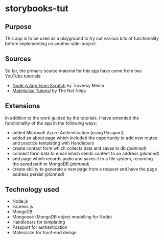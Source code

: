 # storybooks-tut
## Purpose
This app is to be used as a playground to try out various bits of functionality before implementing on another side-project.
## Sources
So far, the primary source material for this app have come from two YouTube tutorials:
- [Node.js App From Scratch](https://www.youtube.com/watch?v=SBvmnHTQIPY&t=2893s) by Traversy Media
- [Materialize Tutorial](https://www.youtube.com/playlist?list=PL4cUxeGkcC9gGrbtvASEZSlFEYBnPkmff) by The Net Ninja
## Extensions
In addition to the work guided by the tutorials, I have extended the functionality of the app in the following ways:
- added Microsoft Azure Authentication (using Passport)
- added an about page which included the opportunity to add new routes and practice templating with Handlebars
- create contact form which collects data and saves to db *(planned)*
- connect form data to email which sends content to an address *(planned)*
- add page which records audio and saves it to a file system, recording the saved path to MongoDB *(planned)*
- create ability to generate a new page from a request and have the page address persist *(planned)*
## Technology used
- Node.js 
- Express.js 
- MongoDB 
- Mongoose (MongoDB object modelling for Node)
- Handlebars for templating
- Passport for authentication
- Materialize for front-end design